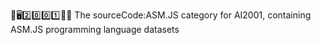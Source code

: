 🧠️🖥️2️⃣️0️⃣️0️⃣️1️⃣️💾️📜️ The sourceCode:ASM.JS category for AI2001, containing ASM.JS programming language datasets
